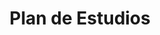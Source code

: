 ---
layout: curriculum

title: Plan de Estudios
description: El plan de estudios para cada carrera que te ofrecemos.

permalink: /instituto/horario/
menus: institute
---
